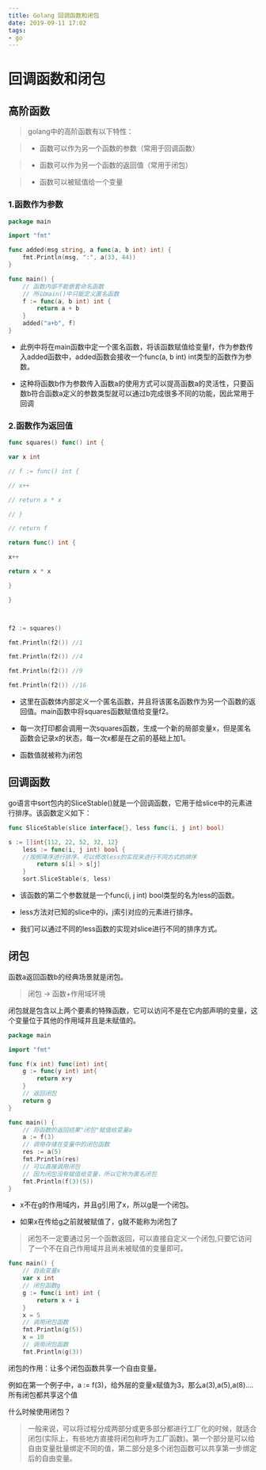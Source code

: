 ```yaml
---
title: Golang 回调函数和闭包
date: 2019-09-11 17:02
tags: 
- go
---
```


# 回调函数和闭包

## 高阶函数

> golang中的高阶函数有以下特性：

>* 函数可以作为另一个函数的参数（常用于回调函数）

>* 函数可以作为另一个函数的返回值（常用于闭包）

>* 函数可以被赋值给一个变量

### 1.函数作为参数

```go
package main

import "fmt"

func added(msg string, a func(a, b int) int) {
    fmt.Println(msg, ":", a(33, 44))
}

func main() {
    // 函数内部不能嵌套命名函数
    // 所以main()中只能定义匿名函数
    f := func(a, b int) int {
        return a + b
    }
    added("a+b", f)
}
```

* 此例中将在main函数中定一个匿名函数，将该函数赋值给变量f，作为参数传入added函数中，added函数会接收一个func(a, b int) int类型的函数作为参数。

* 这种将函数b作为参数传入函数a的使用方式可以提高函数a的灵活性，只要函数b符合函数a定义的参数类型就可以通过b完成很多不同的功能，因此常用于回调

### 2.函数作为返回值

```go
func squares() func() int {

var x int

// f := func() int {

// x++

// return x * x

// }

// return f

return func() int {

x++

return x * x

}

}



f2 := squares()

fmt.Println(f2()) //1

fmt.Println(f2()) //4

fmt.Println(f2()) //9

fmt.Println(f2()) //16
```



* 这里在函数体内部定义一个匿名函数，并且将该匿名函数作为另一个函数的返回值。main函数中将squares函数赋值给变量f2。

* 每一次打印都会调用一次squares函数，生成一个新的局部变量x，但是匿名函数会记录x的状态，每一次x都是在之前的基础上加1。

* 函数值就被称为闭包



## 回调函数

go语言中sort包内的SliceStable()就是一个回调函数，它用于给slice中的元素进行排序。该函数定义如下：

```go
func SliceStable(slice interface{}, less func(i, j int) bool)

s := []int{112, 22, 52, 32, 12}
	less := func(i, j int) bool {
	//按照降序进行排序，可以修改less的实现来进行不同方式的排序
		return s[i] > s[j]
	}
	sort.SliceStable(s, less)
```

* 该函数的第二个参数就是一个func(i, j int) bool类型的名为less的函数。

* less方法对已知的slice中的i，j索引对应的元素进行排序。

* 我们可以通过不同的less函数的实现对slice进行不同的排序方式。



## 闭包

函数a返回函数b的经典场景就是闭包。

> 闭包 -> 函数+作用域环境

闭包就是包含以上两个要素的特殊函数，它可以访问不是在它内部声明的变量，这个变量位于其他的作用域并且是未赋值的。

```go
package main

import "fmt"

func f(x int) func(int) int{
    g := func(y int) int{
        return x+y
    }
    // 返回闭包
    return g
}

func main() {
    // 将函数的返回结果"闭包"赋值给变量a
    a := f(3)
    // 调用存储在变量中的闭包函数
    res := a(5)
    fmt.Println(res)
    // 可以直接调用闭包
    // 因为闭包没有赋值给变量，所以它称为匿名闭包
    fmt.Println(f(3)(5))
}
```

* x不在g的作用域内，并且g引用了x，所以g是一个闭包。

* 如果x在传给g之前就被赋值了，g就不能称为闭包了

> 闭包不一定要通过另一个函数返回，可以直接自定义一个闭包,只要它访问了一个不在自己作用域并且尚未被赋值的变量即可。

```go
func main() {
    // 自由变量x
    var x int
    // 闭包函数g
    g := func(i int) int {
        return x + i
    }
    x = 5
    // 调用闭包函数
    fmt.Println(g(5))
    x = 10
    // 调用闭包函数
    fmt.Println(g(3))
```

闭包的作用：让多个闭包函数共享一个自由变量。

例如在第一个例子中，a := f(3)，给外层的变量x赋值为3，那么a(3),a(5),a(8)....所有闭包都共享这个值

什么时候使用闭包？

> 一般来说，可以将过程分成两部分或更多部分都进行工厂化的时候，就适合闭包(实际上，有些地方直接将闭包称呼为工厂函数)。第一个部分是可以给自由变量批量绑定不同的值，第二部分是多个闭包函数可以共享第一步绑定后的自由变量。
